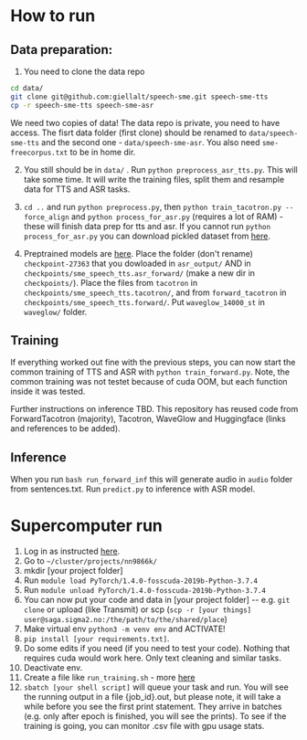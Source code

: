 
# How to run

## Data preparation:
1. You need to clone the data repo 
```sh
cd data/
git clone git@github.com:giellalt/speech-sme.git speech-sme-tts
cp -r speech-sme-tts speech-sme-asr
```

We need two copies of data! The data repo is private, you need to have access. The fisrt data folder (first clone) should be renamed to `data/speech-sme-tts` and the second one - `data/speech-sme-asr`. You also need `sme-freecorpus.txt` to be in home dir. 

2. You still should be in `data/` . Run `python preprocess_asr_tts.py`. This will take some time. It will write the training files, split them and resample data for TTS and ASR tasks. 


3. `cd ..` and run `python preprocess.py`, then `python train_tacotron.py --force_align` and `python process_for_asr.py` (requires a lot of RAM) - these will finish data prep for tts and asr. If you cannot run `python process_for_asr.py` you can download pickled dataset from  [here](https://drive.google.com/drive/folders/18nTVbsUlkbN4duvcbIeSS_gNsmG5bOiZ?usp=sharing).
 
4. Preptrained models are [here](https://drive.google.com/drive/folders/18nTVbsUlkbN4duvcbIeSS_gNsmG5bOiZ?usp=sharing). Place the folder (don't rename) `checkpoint-27363` that you dowloaded in `asr_output/` AND in  `checkpoints/sme_speech_tts.asr_forward/` (make a new dir in `checkpoints/`). Place the files from `tacotron` in `checkpoints/sme_speech_tts.tacotron/`, and from `forward_tacotron` in `checkpoints/sme_speech_tts.forward/`.
Put `waveglow_14000_st` in `waveglow/` folder.

## Training

If everything worked out fine with the previous steps, you can now start the common training of TTS and ASR with `python train_forward.py`. Note, the common training was not testet because of cuda OOM, but each function inside it was tested. 


Further instructions on inference TBD.
This repository has reused code from ForwardTacotron (majority), Tacotron, WaveGlow and Huggingface (links and references to be added).

## Inference

When you run `bash run_forward_inf` this will generate audio in `audio` folder from sentences.txt.
Run `predict.py` to inference with ASR model.


# Supercomputer run

1. Log in as instructed [here](https://documentation.sigma2.no/getting_started/getting_started.html). 
2. Go to `~/cluster/projects/nn9866k/`
4. mkdir [your project folder]
5. Run `module load PyTorch/1.4.0-fosscuda-2019b-Python-3.7.4 `
6. Run `module unload PyTorch/1.4.0-fosscuda-2019b-Python-3.7.4 `
7. You can now put your code and data in [your project folder] -- e.g. `git clone` or upload (like Transmit) or scp (`scp -r [your things] user@saga.sigma2.no:/the/path/to/the/shared/place`)
8. Make virtual env `python3 -m venv env` and ACTIVATE!
9. `pip install [your requirements.txt]`.
10. Do some edits if you need (if you need to test your code). Nothing that requires cuda would work here. Only text cleaning and similar tasks. 
11. Deactivate env.
12. Create a file like `run_training.sh` - more [here](https://documentation.sigma2.no/getting_started/tutorials/gpu.html)
13. `sbatch [your shell script]` will queue your task and run. You will see the running output in a file {job_id}.out, but please note, it will take a while before you see the first print statement. They arrive in batches (e.g. only after epoch is finished, you will see the prints). To see if the training is going, you can monitor .csv file with gpu usage stats. 
